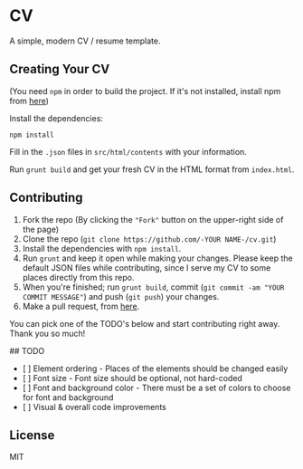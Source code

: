 # CV

A simple, modern CV / resume template.

## Creating Your CV

(You need `npm` in order to build the project. If it's not installed, install npm from [here](https://www.npmjs.com/get-npm))

Install the dependencies:

```
npm install
```

Fill in the `.json` files in `src/html/contents` with your information. 

Run `grunt build` and get your fresh CV in the HTML format from `index.html`.


## Contributing

1. Fork the repo (By clicking the `"Fork"` button on the upper-right side of the page)
2. Clone the repo (`git clone https://github.com/-YOUR NAME-/cv.git`)
3. Install the dependencies with `npm install`.
4. Run `grunt` and keep it open while making your changes. Please keep the default JSON files while contributing, since I serve my CV to some places directly from this repo.
6. When you're finished; run `grunt build`, commit (`git commit -am "YOUR COMMIT MESSAGE"`) and push (`git push`) your changes.
7. Make a pull request, from [here](https://github.com/smddzcy/cv/compare).

You can pick one of the TODO's below and start contributing right away. Thank you so much!

## TODO

- [ ] Element ordering - Places of the elements should be changed easily
- [ ] Font size - Font size should be optional, not hard-coded
- [ ] Font and background color - There must be a set of colors to choose for font and background
- [ ] Visual & overall code improvements

## License

MIT
